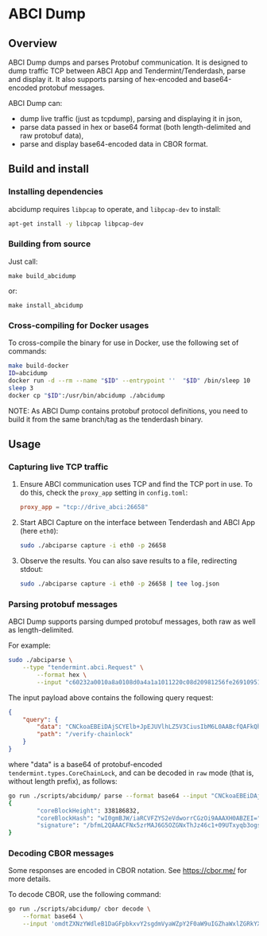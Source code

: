 # ABCI Dump

## Overview

ABCI Dump dumps and parses Protobuf communication. It is designed to dump traffic TCP
between ABCI App and Tendermint/Tenderdash, parse and display it. It also supports
parsing of hex-encoded and base64-encoded protobuf messages.

ABCI Dump can:

* dump live traffic (just as tcpdump), parsing and displaying it in json,
* parse data passed in hex or base64 format (both length-delimited and raw protobuf data),
* parse and display base64-encoded data in CBOR format.

## Build and install

### Installing dependencies

abcidump requires `libpcap` to operate, and `libpcap-dev` to install:

```bash
apt-get install -y libpcap libpcap-dev
```


### Building from source

Just call:

```
make build_abcidump
```

or:

```
make install_abcidump
```

### Cross-compiling for Docker usages


To cross-compile the binary for use in Docker, use the following set of commands:

```bash
make build-docker
ID=abcidump
docker run -d --rm --name "$ID" --entrypoint ''  "$ID" /bin/sleep 10 
sleep 3
docker cp "$ID":/usr/bin/abcidump ./abcidump 
```

NOTE: As ABCI Dump contains protobuf protocol definitions, you need to build it
from the same branch/tag as the tenderdash binary.

## Usage

### Capturing live TCP traffic

1. Ensure ABCI communication uses TCP and find the TCP port in use. To do this, check the  `proxy_app` 
setting in `config.toml`:

   ```toml
   proxy_app = "tcp://drive_abci:26658"
    ```

2. Start ABCI Capture on the interface between Tenderdash and ABCI App (here `eth0`):

    ```bash
    sudo ./abciparse capture -i eth0 -p 26658
    ```

3. Observe the results. You can also save results to a file, redirecting stdout:

    ```bash
    sudo ./abciparse capture -i eth0 -p 26658 | tee log.json
    ```

### Parsing protobuf messages

ABCI Dump supports parsing dumped protobuf messages, both raw as well as length-delimited.

For example:
 
```bash
sudo ./abciparse \
    --type "tendermint.abci.Request" \
        --format hex \
        --input "c60232a0010a8a0108d0a4a1a1011220c08d20981256fe2691095159612d9e55dc28aeb086cce8bd0000171f400164421a60fdb7e62f6400000085371e73acc009e86e4e6463714e1273e3a735fb4f544f1caa6f7a20b2c5608a32041e1d7e787ffa400cbfca62f49e3813b5460881464851890b1bf4a0ab170158099243f1250933f316c287f2e1db67134e5acc96aeca1812112f7665726966792d636861696e6c6f636b041200"
```

The input payload above contains the following query request:

```json
{
	"query": {
		"data": "CNCkoaEBEiDAjSCYElb+JpEJUVlhLZ5V3CiusIbM6L0AABcfQAFkQhpg/bfmL2QAAACFNx5zrMAJ6G5OZGNxThJz46c1+09UTxyqb3ogssVgijIEHh1+eH/6QAy/ymL0njgTtUYIgUZIUYkLG/SgqxcBWAmSQ/ElCTPzFsKH8uHbZxNOWsyWrsoY",
		"path": "/verify-chainlock"
	}
}
```

where "data" is a base64 of protobuf-encoded `tendermint.types.CoreChainLock`, and can be decoded in `raw` mode (that is, without length prefix), as follows:

```bash
go run ./scripts/abcidump/ parse --format base64 --input "CNCkoaEBEiDAjSCYElb+JpEJUVlhLZ5V3CiusIbM6L0AABcfQAFkQhpg/bfmL2QAAACFNx5zrMAJ6G5OZGNxThJz46c1+09UTxyqb3ogssVgijIEHh1+eH/6QAy/ymL0njgTtUYIgUZIUYkLG/SgqxcBWAmSQ/ElCTPzFsKH8uHbZxNOWsyWrsoY" --raw  --type tendermint.types.CoreChainLock
{
        "coreBlockHeight": 338186832,
        "coreBlockHash": "wI0gmBJW/iaRCVFZYS2eVdworrCGzOi9AAAXH0ABZEI=",
        "signature": "/bfmL2QAAACFNx5zrMAJ6G5OZGNxThJz46c1+09UTxyqb3ogssVgijIEHh1+eH/6QAy/ymL0njgTtUYIgUZIUYkLG/SgqxcBWAmSQ/ElCTPzFsKH8uHbZxNOWsyWrsoY"
}
```

### Decoding CBOR messages

Some responses are encoded in CBOR notation. See https://cbor.me/ for more details.

To decode CBOR, use the following command:

```bash
go run ./scripts/abcidump/ cbor decode \
    --format base64 \
    --input 'omdtZXNzYWdleB1DaGFpbkxvY2sgdmVyaWZpY2F0aW9uIGZhaWxlZGRkYXRho2ZoZWlnaHQaJGELXWlibG9ja0hhc2h4QDI1MTc3MzgwZDcyMjdjODcyNWFmNDJlMTlkMWFjNDdhYWViMjZkOTM2YjQwMzQ1MDAwMDAxNTI3ZTBmNjQ5NzVpc2lnbmF0dXJleMA5YTZmNmUxMWUyMDAwMDAwMTNkZmFiNDZjMmEzMWE2ZGRlZGRiYmNjNzQ3OTMzMzBlODI1MTliMTZiNGQyMjYwYWViMDU5MWViMjI3NDAxZjdjMTIxOTU2NWYwMzFlZDg0MzQ0NjVjNjkxZjM4Y2E5MTZhZmI5ZDlmYzViZjIwZGM4ODMxMjdhYmI3MWRmNTE1MzI3ZWQzMGIxZTI2Y2I0ZTNlNjRmN2FmNWY0ODJhODBhYzAyODM4NjRkNjY2ZDI='
```
